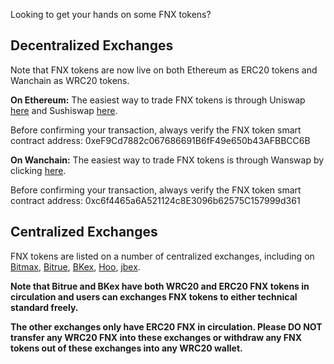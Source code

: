 Looking to get your hands on some FNX tokens? 

## Decentralized Exchanges

Note that FNX tokens are now live on both Ethereum as ERC20 tokens and Wanchain as WRC20 tokens.

**On Ethereum:** The easiest way to trade FNX tokens is through Uniswap [here](https://uniswap.info/token/0xef9cd7882c067686691b6ff49e650b43afbbcc6b) and Sushiswap [here](https://exchange.sushiswapclassic.org/#/swap?outputCurrency=0xef9cd7882c067686691b6ff49e650b43afbbcc6b). 

Before confirming your transaction, always verify the FNX token smart contract address: 0xeF9Cd7882c067686691B6fF49e650b43AFBBCC6B

**On Wanchain:** The easiest way to trade FNX tokens is through Wanswap by clicking [here](https://wanswap.finance/#/swap). 

Before confirming your transaction, always verify the FNX token smart contract address: 0xc6f4465a6A521124c8E3096b62575C157999d361

## Centralized Exchanges

FNX tokens are listed on a number of centralized exchanges, including on [Bitmax](https://bitmax.io/en/basic/cashtrade-spottrading/usdt/fnx), [Bitrue](https://www.bitrue.com/), [BKex](https://www.bkex.com/#/trade/FNX_USDT), [Hoo](https://hoo.com/spot/fnx-usdt), [jbex](https://www.jbex.com/exchange/FNX/USDT).

**Note that Bitrue and BKex have both WRC20 and ERC20 FNX tokens in circulation and users can exchanges FNX tokens to either technical standard freely.**

**The other exchanges only have ERC20 FNX in circulation. Please DO NOT transfer any WRC20 FNX into these exchanges or withdraw any FNX tokens out of these exchanges into any WRC20 wallet.**
